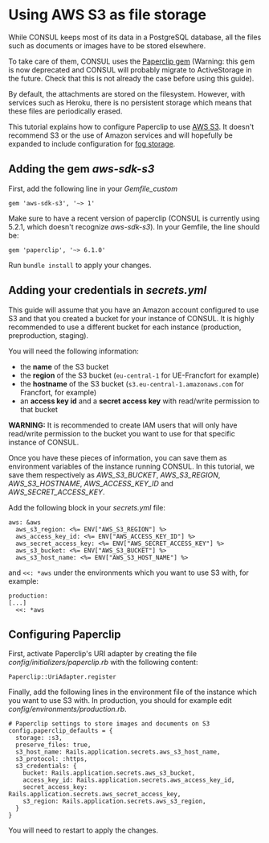 # Using AWS S3 as file storage

While CONSUL keeps most of its data in a PostgreSQL database, all the files such as documents or images have to be stored elsewhere.

To take care of them, CONSUL uses the [Paperclip gem](https://github.com/thoughtbot/paperclip) (Warning: this gem is now deprecated and CONSUL will probably migrate to ActiveStorage in the future. Check that this is not already the case before using this guide).

By default, the attachments are stored on the filesystem. However, with services such as Heroku, there is no persistent storage which means that these files are periodically erased.

This tutorial explains how to configure Paperclip to use [AWS S3](https://aws.amazon.com/fr/s3/). It doesn't recommend S3 or the use of Amazon services and will hopefully be expanded to include configuration for [fog storage](http://fog.io/storage/).

## Adding the gem *aws-sdk-s3*

First, add the following line in your *Gemfile_custom*

```
gem 'aws-sdk-s3', '~> 1'
```

Make sure to have a recent version of paperclip (CONSUL is currently using 5.2.1, which doesn't recognize *aws-sdk-s3*). In your Gemfile, the line should be:

```
gem 'paperclip', '~> 6.1.0'
```

Run `bundle install` to apply your changes.

## Adding your credentials in *secrets.yml*

This guide will assume that you have an Amazon account configured to use S3 and that you created a bucket for your instance of CONSUL. It is highly recommended to use a different bucket for each instance (production, preproduction, staging).

You will need the following information:
- the **name** of the S3 bucket
- the **region** of the S3 bucket (`eu-central-1` for UE-Francfort for example)
- the **hostname** of the S3 bucket (`s3.eu-central-1.amazonaws.com` for Francfort, for example)
- an **access key id** and a **secret access key** with read/write permission to that bucket

**WARNING:** It is recommended to create IAM users that will only have read/write permission to the bucket you want to use for that specific instance of CONSUL.

Once you have these pieces of information, you can save them as environment variables of the instance running CONSUL. In this tutorial, we save them respectively as *AWS_S3_BUCKET*, *AWS_S3_REGION*, *AWS_S3_HOSTNAME*, *AWS_ACCESS_KEY_ID* and *AWS_SECRET_ACCESS_KEY*.

Add the following block in your *secrets.yml* file:

```
aws: &aws
  aws_s3_region: <%= ENV["AWS_S3_REGION"] %>
  aws_access_key_id: <%= ENV["AWS_ACCESS_KEY_ID"] %>
  aws_secret_access_key: <%= ENV["AWS_SECRET_ACCESS_KEY"] %>
  aws_s3_bucket: <%= ENV["AWS_S3_BUCKET"] %>
  aws_s3_host_name: <%= ENV["AWS_S3_HOST_NAME"] %>
```

and `<<: *aws` under the environments which you want to use S3 with, for example:

```
production:
[...]
  <<: *aws
```

## Configuring Paperclip

First, activate Paperclip's URI adapter by creating the file *config/initializers/paperclip.rb* with the following content:

```
Paperclip::UriAdapter.register
```

Finally, add the following lines in the environment file of the instance which you want to use S3 with. In production, you should for example edit *config/environments/production.rb*.

```
# Paperclip settings to store images and documents on S3
config.paperclip_defaults = {
  storage: :s3,
  preserve_files: true,
  s3_host_name: Rails.application.secrets.aws_s3_host_name,
  s3_protocol: :https,
  s3_credentials: {
    bucket: Rails.application.secrets.aws_s3_bucket,
    access_key_id: Rails.application.secrets.aws_access_key_id,
    secret_access_key: Rails.application.secrets.aws_secret_access_key,
    s3_region: Rails.application.secrets.aws_s3_region,
  }
}
```

You will need to restart to apply the changes.
